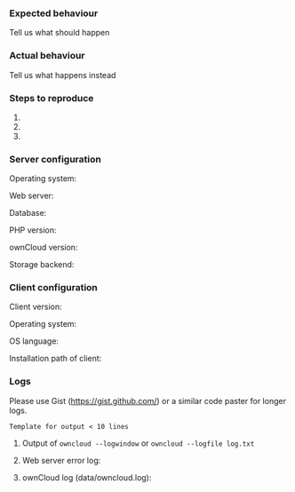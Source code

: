 ### Expected behaviour
Tell us what should happen

### Actual behaviour
Tell us what happens instead

### Steps to reproduce
1. 
2. 
3. 

### Server configuration
Operating system:

Web server: 

Database:

PHP version:

ownCloud version:

Storage backend:

### Client configuration
Client version:

Operating system:

OS language:

Installation path of client:

### Logs

Please use Gist (https://gist.github.com/) or a similar code paster for longer
logs.

```Template for output < 10 lines```

1. Output of `owncloud --logwindow` or `owncloud --logfile log.txt`

2. Web server error log:

3. ownCloud log (data/owncloud.log):

